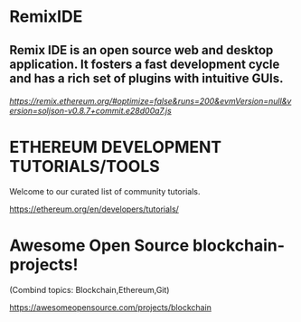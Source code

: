 # RemixIDE
## Remix IDE is an open source web and desktop application. It fosters a fast development cycle and has a rich set of plugins with intuitive GUIs.

######  https://remix.ethereum.org/#optimize=false&runs=200&evmVersion=null&version=soljson-v0.8.7+commit.e28d00a7.js


# ETHEREUM DEVELOPMENT TUTORIALS/TOOLS
Welcome to our curated list of community tutorials.

https://ethereum.org/en/developers/tutorials/

# Awesome Open Source blockchain-projects!

(Combind topics: Blockchain,Ethereum,Git)

https://awesomeopensource.com/projects/blockchain

